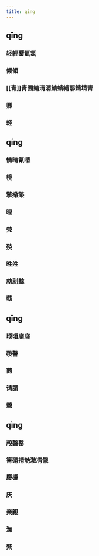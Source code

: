 ```yaml
---
title: qing
---
```


## qīng
### 轻輕鑋氫氢
### 倾傾
### [[青]]靑圊鲭淸清鯖蜻綪郬錆埥寈
### 卿
### 軽
## qíng
### 情晴氰啨
### 樈
### 擎擏檠
### 暒
### 棾
### 殑
### 甠夝
### 勍剠黥
### 葝
## qǐng
### 顷頃廎庼
### 漀謦
### 苘
### 请請
### 檾
## qìng
### 殸磬罄
### 箐碃掅靘濪凊儬
### 慶櫦
### 庆
### 亲親
### 渹
### 綮
